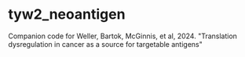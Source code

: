 # tyw2_neoantigen
 Companion code for Weller, Bartok, McGinnis, et al, 2024. "Translation dysregulation in cancer as a source for targetable antigens"
